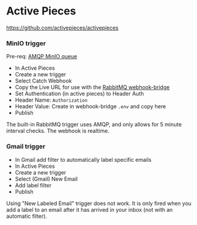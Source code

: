 # Active Pieces
https://github.com/activepieces/activepieces

### MinIO trigger
Pre-req: [AMQP MinIO queue](../RabbitMQ/README.md#connect-minio)
- In Active Pieces
- Create a new trigger
- Select Catch Webhook
- Copy the Live URL for use with the [RabbitMQ webhook-bridge](../RabbitMQ/README.md)
- Set Authentication (in active pieces) to Header Auth
- Header Name: `Authorization`
- Header Value: Create in webhook-bridge `.env` and copy here
- Publish

The built-in RabbitMQ trigger uses AMQP, and only allows for 5 minute interval checks. The webhook is realtime.

### Gmail trigger
- In Gmail add filter to automatically label specific emails
- In Active Pieces
- Create a new trigger
- Select (Gmail) New Email
- Add label filter
- Publish

Using "New Labeled Email" trigger does not work. It is only fired when you add a label to an email after it has arrived in your inbox (not with an automatic filter).
